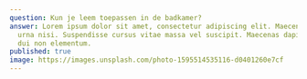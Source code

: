 ```yaml
---
question: Kun je leem toepassen in de badkamer?
answer: Lorem ipsum dolor sit amet, consectetur adipiscing elit. Maecenas eu
  urna nisi. Suspendisse cursus vitae massa vel suscipit. Maecenas dapibus et
  dui non elementum.
published: true
image: https://images.unsplash.com/photo-1595514535116-d0401260e7cf
---
```

